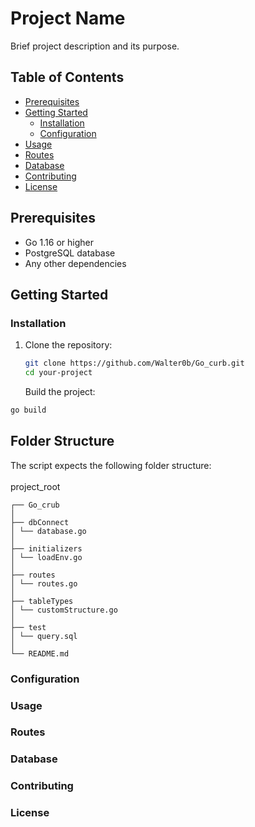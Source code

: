 # Project Name

Brief project description and its purpose.

## Table of Contents

- [Prerequisites](#prerequisites)
- [Getting Started](#getting-started)
  - [Installation](#installation)
  - [Configuration](#configuration)
- [Usage](#usage)
- [Routes](#routes)
- [Database](#database)
- [Contributing](#contributing)
- [License](#license)

## Prerequisites

- Go 1.16 or higher
- PostgreSQL database
- Any other dependencies

## Getting Started

### Installation

1. Clone the repository:
   ```bash
   git clone https://github.com/Walter0b/Go_curb.git
   cd your-project
   ```
   Build the project:

```bash
go build
```

## Folder Structure

The script expects the following folder structure:\
\
project_root

    ┌── Go_crub
    │
    ├── dbConnect
    │ └── database.go
    │
    ├── initializers
    │ └── loadEnv.go
    │
    ├── routes
    │ └── routes.go
    │
    ├── tableTypes
    │ └── customStructure.go
    │
    ├── test
    │ └── query.sql
    │
    └── README.md

### Configuration

### Usage

### Routes

### Database

### Contributing

### License
